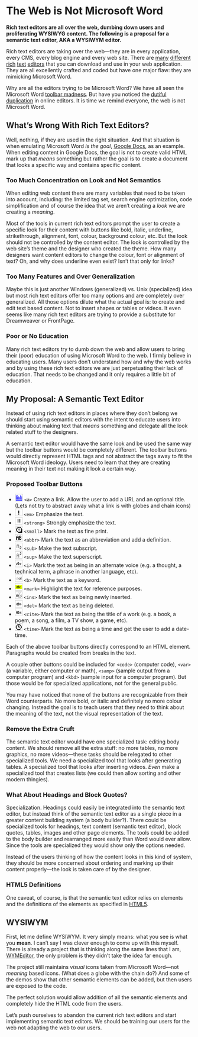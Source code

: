 # The Web is Not Microsoft Word

**Rich text editors are all over the web, dumbing down users and proliferating WYSIWYG content. The following is a proposal for a semantic text editor, AKA a WYSIWYM editor.**

Rich text editors are taking over the web—they are in every application, every CMS, every blog engine and every web site. There are [many](http://ckeditor.com/) [different](http://tinymce.moxiecode.com/) [rich](http://developer.yahoo.com/yui/editor/) [text](http://nicedit.com/) [editors](http://dojocampus.org/explorer/#Dijit_Editor_Basic) that you can download and use in your web application. They are all excellently crafted and coded but have one major flaw: they are mimicking Microsoft Word.

Why are all the editors trying to be Microsoft Word? We have all seen the Microsoft Word [toolbar madness](http://www.codinghorror.com/blog/archives/000523.html). But have you noticed the [dutiful](http://tinymce.moxiecode.com/examples/full.php) [duplication](http://ckeditor.com/demo) in online editors. It is time we remind everyone, the web is not Microsoft Word.

## What’s Wrong With Rich Text Editors?

Well, nothing, if they are used in the right situation. And that situation is when emulating Microsoft Word *is the goal*, [Google Docs](http://docs.google.com), as an example. When editing content in Google Docs, the goal is not to create valid HTML mark up that *means* something but rather the goal is to create a document that looks a specific way and contains specific content.

### Too Much Concentration on Look and Not Semantics

When editing web content there are many variables that need to be taken into account, including: the limited tag set, search engine optimization, code simplification and of course the idea that we aren’t creating a *look* we are creating a *meaning*.

Most of the tools in current rich text editors prompt the user to create a specific look for their content with buttons like bold, italic, underline, strikethrough, alignment, font, colour, background colour, etc. But the look should not be controlled by the content editor. The look is controlled by the web site’s theme and the designer who created the theme. How many designers want content editors to change the colour, font or alignment of text? Oh, and why does underline even exist? Isn’t that only for links?

### Too Many Features and Over Generalization

Maybe this is just another Windows (generalized) vs. Unix (specialized) idea but most rich text editors offer too many options and are completely over generalized. All those options dilute what the actual goal is: to create and edit text based content. Not to insert shapes or tables or videos. It even seems like many rich text editors are trying to provide a substitute for Dreamweaver or FrontPage.

### Poor or No Education

Many rich text editors try to dumb down the web and allow users to bring their (poor) education of using Microsoft Word to the web. I firmly believe in educating users. Many users don’t understand how and why the web works and by using these rich text editors we are just perpetuating their lack of education. That needs to be changed and it only requires a little bit of education.

## My Proposal: A Semantic Text Editor

Instead of using rich text editors in places where they don’t belong we should start using semantic editors with the intent to educate users into thinking about making text that *means* something and delegate all the look related stuff to the designers.

A semantic text editor would have the same look and be used the same way but the toolbar buttons would be completely different. The toolbar buttons would directly represent HTML tags and not abstract the tags away to fit the Microsoft Word ideology. Users need to learn that they are creating meaning in their text not making it look a certain way.

### Proposed Toolbar Buttons

- <img src="web-not-word/a.gif" width="21" height="20" alt=""> `<a>` Create a link. Allow the user to add a URL and an optional title. (Lets not try to abstract away what a link is with globes and chain icons)
- <img src="web-not-word/em.gif" width="20" height="20" alt=""> `<em>` Emphasize the text.
- <img src="web-not-word/strong.gif" width="20" height="20" alt=""> `<strong>` Strongly emphasize the text.
- <img src="web-not-word/small.gif" width="20" height="20" alt=""> `<small>` Mark the text as fine print.
- <img src="web-not-word/abbr.gif" width="20" height="20" alt=""> `<abbr>` Mark the text as an abbreviation and add a definition.
- <img src="web-not-word/sub.gif" width="20" height="20" alt=""> `<sub>` Make the text subscript.
- <img src="web-not-word/sup.gif" width="20" height="20" alt=""> `<sup>` Make the text superscript.
- <img src="web-not-word/i.gif" width="20" height="20" alt=""> `<i>` Mark the text as being in an alternate voice (e.g. a thought, a technical term, a phrase in another language, etc).
- <img src="web-not-word/b.gif" width="20" height="20" alt=""> `<b>` Mark the text as a keyword.
- <img src="web-not-word/mark.gif" width="20" height="20" alt=""> `<mark>` Highlight the text for reference purposes.
- <img src="web-not-word/ins.gif" width="20" height="20" alt=""> `<ins>` Mark the text as being newly inserted.
- <img src="web-not-word/del.gif" width="20" height="20" alt=""> `<del>` Mark the text as being deleted.
- <img src="web-not-word/cite.gif" width="20" height="20" alt=""> `<cite>` Mark the text as being the title of a work (e.g. a book, a poem, a song, a film, a TV show, a game, etc).
- <img src="web-not-word/time.gif" width="20" height="20" alt=""> `<time>` Mark the text as being a time and get the user to add a date-time.

Each of the above toolbar buttons directly correspond to an HTML element. Paragraphs would be created from breaks in the text.

A couple other buttons could be included for `<code>` (computer code), `<var>` (a variable, either computer or math), `<samp>` (sample output from a computer program) and `<kbd>` (sample input for a computer program). But those would be for specialized applications, not for the general public.

You may have noticed that none of the buttons are recognizable from their Word counterparts. No more bold, or italic and definitely no more colour changing. Instead the goal is to teach users that they need to think about the meaning of the text, not the visual representation of the text.

### Remove the Extra Cruft

The semantic text editor would have one specialized task: editing body content. We should remove all the extra stuff: no more tables, no more graphics, no more videos—these tasks should be relegated to other specialized tools. We need a specialized tool that looks after generating tables. A specialized tool that looks after inserting videos. *Even* make a specialized tool that creates lists (we could then allow sorting and other modern thingies).

### What About Headings and Block Quotes?

Specialization. Headings could easily be integrated into the semantic text editor, but instead think of the semantic text editor as a single piece in a greater content building system (a body builder?). There could be specialized tools for headings, text content (semantic text editor), block quotes, tables, images and other page elements. The tools could be added to the body builder and rearranged more easily than Word would ever allow. Since the tools are specialized they would show only the options needed.

Instead of the users thinking of how the content looks in this kind of system, they should be more concerned about ordering and marking up their content properly—the look is taken care of by the designer.

### HTML5 Definitions

One caveat, of course, is that the semantic text editor relies on elements and the definitions of the elements as specified in [HTML5](http://www.w3.org/TR/html5/).

## WYSIWYM

First, let me define WYSIWYM. It very simply means: what you see is what you **mean**. I can’t say I was clever enough to come up with this myself. There is already a project that is thinking along the same lines that I am, [WYMEditor](http://www.wymeditor.org/), the only problem is they didn’t take the idea far enough.

The project still maintains *visual* icons taken from Microsoft Word—not *meaning* based icons. (What does a globe with the chain do?) And some of the demos show that other semantic elements can be added, but then users are exposed to the code.

The perfect solution would allow addition of all the semantic elements and completely hide the HTML code from the users.

Let’s push ourselves to abandon the current rich text editors and start implementing semantic text editors. We should be training our users for the web not adapting the web to our users.
